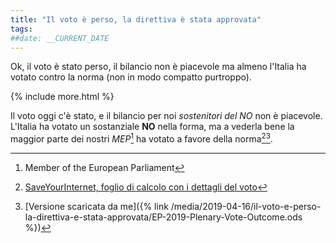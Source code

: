 ```yaml
---
title: "Il voto è perso, la direttiva è stata approvata"
tags: 
##date: __CURRENT_DATE
---
```


Ok, il voto è stato perso, il bilancio non è piacevole ma almeno l'Italia ha votato contro la norma (non in modo compatto purtroppo).

{% include more.html %}

Il voto oggi c'è stato, e il bilancio per noi *sostenitori del NO* non è piacevole. L'Italia ha votato un sostanziale **NO** nella forma, ma a vederla bene la maggior parte dei nostri _MEP_[^1] ha votato a favore della norma[^2][^3].



[^1]: Member of the European Parliament
[^2]: [SaveYourInternet, foglio di calcolo con i dettagli del voto](https://saveyourinternet.eu/wp-content/uploads/2019/03/EP-2019-Plenary-Vote-Outcome.ods)
[^3]: [Versione scaricata da me]({% link /media/2019-04-16/il-voto-e-perso-la-direttiva-e-stata-approvata/EP-2019-Plenary-Vote-Outcome.ods %})
